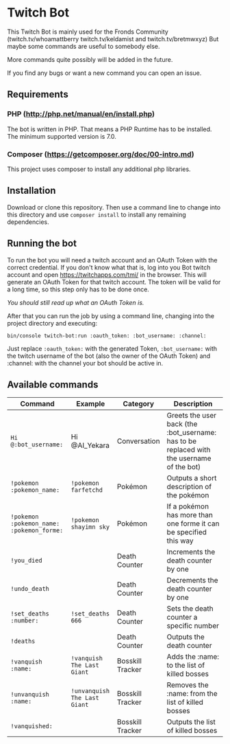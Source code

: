# Twitch Bot

This Twitch Bot is mainly used for the Fronds Community
(twitch.tv/whoamattberry twitch.tv/keldamist and twitch.tv/bretmwxyz)
But maybe some commands are useful to somebody else.

More commands quite possibly will be added in the future.

If you find any bugs or want a new command you can open an issue.


## Requirements

### **PHP** (http://php.net/manual/en/install.php)

The bot is written in PHP. That means a PHP Runtime has to be installed.
The minimum supported version is 7.0.

### **Composer** (https://getcomposer.org/doc/00-intro.md)

This project uses composer to install any additional php libraries.


## Installation

Download or clone this repository. Then use a command line to change into this
directory and use `composer install` to install any remaining dependencies.


## Running the bot

To run the bot you will need a twitch account and an OAuth Token with the
correct credential. If you don't know what that is, log into you Bot twitch
account and open https://twitchapps.com/tmi/ in the browser.
This will generate an OAuth Token for that twitch account.
The token will be valid for a long time, so this step only has to be done once.

*You should still read up what an OAuth Token is.*

After that you can run the job by using a command line, changing into the
project directory and executing:

`bin/console twitch-bot:run :oauth_token: :bot_username: :channel:`

Just replace `:oauth_token:` with the generated Token, `:bot_username:` with
the twitch username of the bot (also the owner of the OAuth Token) and
:channel: with the channel your bot should be active in.


## Available commands

Command | Example | Category | Description
---|---|---|---
`Hi @:bot_username:` | Hi @AI_Yekara | Conversation | Greets the user back (the :bot_username: has to be replaced with the username of the bot)
`!pokemon :pokemon_name:` | `!pokemon farfetchd` | Pokémon | Outputs a short description of the pokémon
`!pokemon :pokemon_name:` `:pokemon_forme:` | `!pokemon shayimn sky` | Pokémon | If a pokémon has more than one forme it can be specified this way
`!you_died` | | Death Counter | Increments the death counter by one
`!undo_death` | | Death Counter | Decrements the death counter by one
`!set_deaths :number:` | `!set_deaths 666`| Death Counter | Sets the death counter a specific number
`!deaths` | | Death Counter | Outputs the death counter
`!vanquish :name:` | `!vanquish The Last Giant` | Bosskill Tracker | Adds the :name: to the list of killed bosses
`!unvanquish :name:` | `!unvanquish The Last Giant` | Bosskill Tracker | Removes the :name: from the list of killed bosses
`!vanquished:` | | Bosskill Tracker | Outputs the list of killed bosses
